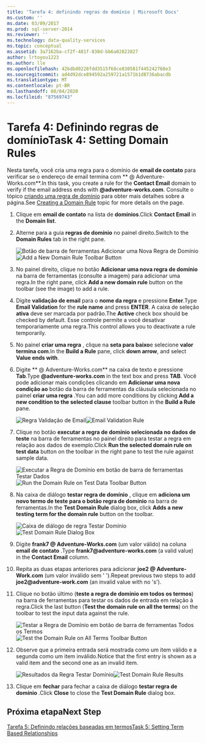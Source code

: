 ```yaml
---
title: 'Tarefa 4: definindo regras de domínio | Microsoft Docs'
ms.custom: ''
ms.date: 03/09/2017
ms.prod: sql-server-2014
ms.reviewer: ''
ms.technology: data-quality-services
ms.topic: conceptual
ms.assetid: 3a7162ba-cf2f-481f-830d-bb6a02823827
author: lrtoyou1223
ms.author: lle
ms.openlocfilehash: 42bdbd0228fdd3515f68ce830581f445242768e3
ms.sourcegitcommit: ad4d92dce894592a259721a1571b1d8736abacdb
ms.translationtype: MT
ms.contentlocale: pt-BR
ms.lasthandoff: 08/04/2020
ms.locfileid: "87569743"
---
```

# <a name="task-4-setting-domain-rules"></a><span data-ttu-id="5adef-102">Tarefa 4: Definindo regras de domínio</span><span class="sxs-lookup"><span data-stu-id="5adef-102">Task 4: Setting Domain Rules</span></span>
  <span data-ttu-id="5adef-103">Nesta tarefa, você cria uma regra para o domínio de **email de contato** para verificar se o endereço de email termina com \*\* \@ Adventure-Works.com\*\*.</span><span class="sxs-lookup"><span data-stu-id="5adef-103">In this task, you create a rule for the **Contact Email** domain to verify if the email address ends with **\@adventure-works.com**.</span></span> <span data-ttu-id="5adef-104">Consulte o tópico [criando uma regra de domínio](https://msdn.microsoft.com/library/hh510397.aspx) para obter mais detalhes sobre a página.</span><span class="sxs-lookup"><span data-stu-id="5adef-104">See [Creating a Domain Rule](https://msdn.microsoft.com/library/hh510397.aspx) topic for more details on the page.</span></span>  
  
1.  <span data-ttu-id="5adef-105">Clique em **email de contato** na lista de **domínios**.</span><span class="sxs-lookup"><span data-stu-id="5adef-105">Click **Contact Email** in the **Domain list**.</span></span>  
  
2.  <span data-ttu-id="5adef-106">Alterne para a guia **regras de domínio** no painel direito.</span><span class="sxs-lookup"><span data-stu-id="5adef-106">Switch to the **Domain Rules** tab in the right pane.</span></span>  
  
     <span data-ttu-id="5adef-107">![Botão de barra de ferramentas Adicionar uma Nova Regra de Domínio](../../2014/tutorials/media/et-settingdomainrules-01.jpg "Botão de barra de ferramentas Adicionar uma Nova Regra de Domínio")</span><span class="sxs-lookup"><span data-stu-id="5adef-107">![Add a New Domain Rule Toolbar Button](../../2014/tutorials/media/et-settingdomainrules-01.jpg "Add a New Domain Rule Toolbar Button")</span></span>  
  
3.  <span data-ttu-id="5adef-108">No painel direito, clique no botão **Adicionar uma nova regra de domínio** na barra de ferramentas (consulte a imagem) para adicionar uma regra.</span><span class="sxs-lookup"><span data-stu-id="5adef-108">In the right pane, click **Add a new domain rule** button on the toolbar (see the image) to add a rule.</span></span>  
  
4.  <span data-ttu-id="5adef-109">Digite **validação de email** para o **nome da regra** e pressione **Enter**.</span><span class="sxs-lookup"><span data-stu-id="5adef-109">Type **Email Validation** for the **rule name** and press **ENTER**.</span></span> <span data-ttu-id="5adef-110">A caixa de seleção **ativa** deve ser marcada por padrão.</span><span class="sxs-lookup"><span data-stu-id="5adef-110">The **Active** check box should be checked by default.</span></span> <span data-ttu-id="5adef-111">Esse controle permite a você desativar temporariamente uma regra.</span><span class="sxs-lookup"><span data-stu-id="5adef-111">This control allows you to deactivate a rule temporarily.</span></span>  
  
5.  <span data-ttu-id="5adef-112">No painel **criar uma regra** , clique na **seta para baixo**e selecione **valor termina com**.</span><span class="sxs-lookup"><span data-stu-id="5adef-112">In the **Build a Rule** pane, click **down arrow**, and select **Value ends with**.</span></span>  
  
6.  <span data-ttu-id="5adef-113">Digite \*\* \@ Adventure-Works.com\*\* na caixa de texto e pressione **Tab**.</span><span class="sxs-lookup"><span data-stu-id="5adef-113">Type **\@adventure-works.com** in the text box and press **TAB**.</span></span> <span data-ttu-id="5adef-114">Você pode adicionar mais condições clicando em **Adicionar uma nova condição ao** botão da barra de ferramentas da cláusula selecionada no painel **criar uma regra** .</span><span class="sxs-lookup"><span data-stu-id="5adef-114">You can add more conditions by clicking **Add a new condition to the selected clause** toolbar button in the **Build a Rule** pane.</span></span>  
  
     <span data-ttu-id="5adef-115">![Regra Validação de Email](../../2014/tutorials/media/et-settingdomainrules-02.jpg "Regra Validação de Email")</span><span class="sxs-lookup"><span data-stu-id="5adef-115">![Email Validation Rule](../../2014/tutorials/media/et-settingdomainrules-02.jpg "Email Validation Rule")</span></span>  
  
7.  <span data-ttu-id="5adef-116">Clique no botão **executar a regra de domínio selecionada no dados de teste** na barra de ferramentas no painel direito para testar a regra em relação aos dados de exemplo.</span><span class="sxs-lookup"><span data-stu-id="5adef-116">Click **Run the selected domain rule on test data** button on the toolbar in the right pane to test the rule against sample data.</span></span>  
  
     <span data-ttu-id="5adef-117">![Executar a Regra de Domínio em botão de barra de ferramentas Testar Dados](../../2014/tutorials/media/et-settingdomainrules-03.jpg "Executar a Regra de Domínio em botão de barra de ferramentas Testar Dados")</span><span class="sxs-lookup"><span data-stu-id="5adef-117">![Run the Domain Rule on Test Data Toolbar Button](../../2014/tutorials/media/et-settingdomainrules-03.jpg "Run the Domain Rule on Test Data Toolbar Button")</span></span>  
  
8.  <span data-ttu-id="5adef-118">Na caixa de diálogo **testar regra de domínio** , clique em **adiciona um novo termo de teste para o botão regra de domínio** na barra de ferramentas.</span><span class="sxs-lookup"><span data-stu-id="5adef-118">In the **Test Domain Rule** dialog box, click **Adds a new testing term for the domain rule** button on the toolbar.</span></span>  
  
     <span data-ttu-id="5adef-119">![Caixa de diálogo de regra Testar Domínio](../../2014/tutorials/media/et-settingdomainrules-04.jpg "Caixa de diálogo de regra Testar Domínio")</span><span class="sxs-lookup"><span data-stu-id="5adef-119">![Test Domain Rule Dialog Box](../../2014/tutorials/media/et-settingdomainrules-04.jpg "Test Domain Rule Dialog Box")</span></span>  
  
9. <span data-ttu-id="5adef-120">Digite **frank7 \@ Adventure-Works.com** (um valor válido) na coluna **email de contato** .</span><span class="sxs-lookup"><span data-stu-id="5adef-120">Type **frank7\@adventure-works.com** (a valid value) in the **Contact Email** column.</span></span>  
  
10. <span data-ttu-id="5adef-121">Repita as duas etapas anteriores para adicionar **joe2 \@ Adventure-Work.com** (um valor inválido sem ' ').</span><span class="sxs-lookup"><span data-stu-id="5adef-121">Repeat previous two steps to add **joe2\@adventure-work.com** (an invalid value with no 's').</span></span>  
  
11. <span data-ttu-id="5adef-122">Clique no botão último (**teste a regra de domínio em todos os termos**) na barra de ferramentas para testar os dados de entrada em relação à regra.</span><span class="sxs-lookup"><span data-stu-id="5adef-122">Click the last button (**Test the domain rule on all the terms**) on the toolbar to test the input data against the rule.</span></span>  
  
     <span data-ttu-id="5adef-123">![Testar a Regra de Domínio em botão de barra de ferramentas Todos os Termos](../../2014/tutorials/media/et-settingdomainrules-05.jpg "Testar a Regra de Domínio em botão de barra de ferramentas Todos os Termos")</span><span class="sxs-lookup"><span data-stu-id="5adef-123">![Test the Domain Rule on All Terms Toolbar Button](../../2014/tutorials/media/et-settingdomainrules-05.jpg "Test the Domain Rule on All Terms Toolbar Button")</span></span>  
  
12. <span data-ttu-id="5adef-124">Observe que a primeira entrada será mostrada como um item válido e a segunda como um item inválido.</span><span class="sxs-lookup"><span data-stu-id="5adef-124">Notice that the first entry is shown as a valid item and the second one as an invalid item.</span></span>  
  
     <span data-ttu-id="5adef-125">![Resultados da Regra Testar Domínio](../../2014/tutorials/media/et-settingdomainrules-06.jpg "Resultados da Regra Testar Domínio")</span><span class="sxs-lookup"><span data-stu-id="5adef-125">![Test Domain Rule Results](../../2014/tutorials/media/et-settingdomainrules-06.jpg "Test Domain Rule Results")</span></span>  
  
13. <span data-ttu-id="5adef-126">Clique em **fechar** para fechar a caixa de diálogo **testar regra de domínio** .</span><span class="sxs-lookup"><span data-stu-id="5adef-126">Click **Close** to close the **Test Domain Rule** dialog box.</span></span>  
  
## <a name="next-step"></a><span data-ttu-id="5adef-127">Próxima etapa</span><span class="sxs-lookup"><span data-stu-id="5adef-127">Next Step</span></span>  
 [<span data-ttu-id="5adef-128">Tarefa 5: Definindo relações baseadas em termos</span><span class="sxs-lookup"><span data-stu-id="5adef-128">Task 5: Setting Term Based Relationships</span></span>](../../2014/tutorials/task-5-setting-term-based-relationships.md)  
  
  

